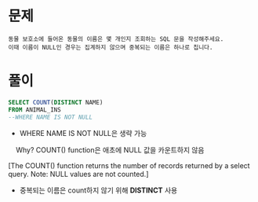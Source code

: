 # 문제

```
동물 보호소에 들어온 동물의 이름은 몇 개인지 조회하는 SQL 문을 작성해주세요.
이때 이름이 NULL인 경우는 집계하지 않으며 중복되는 이름은 하나로 칩니다.
```

# 풀이

```sql
SELECT COUNT(DISTINCT NAME)
FROM ANIMAL_INS
--WHERE NAME IS NOT NULL
```

* WHERE NAME IS NOT NULL은 생략 가능

    Why? COUNT() function은 애초에 NULL 값을 카운트하지 않음

[The COUNT() function returns the number of records returned by a select query. Note: NULL values are not counted.]



* 중복되는 이름은 count하지 않기 위해 **DISTINCT** 사용


